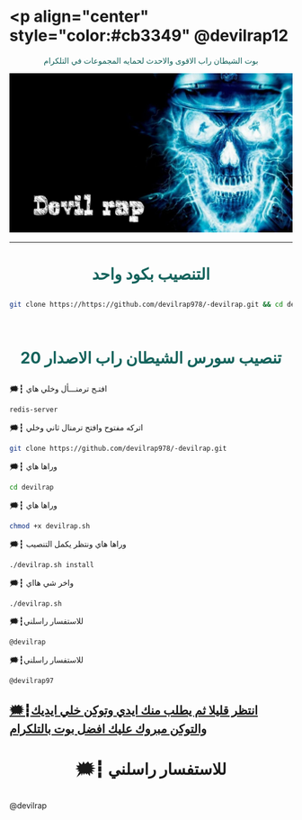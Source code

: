 # <p align="center" style="color:#cb3349" @devilrap12

 <p align="center" style="color: #14635c;" > بوت الشيطان راب الاقوى والاحدث لحمايه المجموعات في التلكرام
<p align="center"><img src="الشيطان راب.jpg" alt="بوت الشيطان راب" title="بوت الشيطان راب">

***

# <p align="center" style="color: #14635c;" > التنصيب بكود واحد
```sh
git clone https://https://github.com/devilrap978/-devilrap.git && cd devilrap && chmod +x devilrap.sh && ./devilrap.sh install && ./devilrap.sh
```


<br>

# <p align="center" style="color: #14635c;" >  تنصيب سورس الشيطان راب الاصدار 20 

🗯┇  افتـح ترمنـــأل وخلي هاي
```sh
redis-server
```
🗯┇  اتركه مفتوح وافتح ترمنال ثاني وخلي
```sh
git clone https://github.com/devilrap978/-devilrap.git
```
🗯┇  وراها هاي
```sh
cd devilrap
```
🗯┇  وراها هاي 
```sh
chmod +x devilrap.sh
```
🗯┇  وراها هاي ونتظر يكمل التنصيب 
```sh
./devilrap.sh install
```
🗯┇  واخر شي هااي 
```sh
./devilrap.sh
```
🗯┇للاستفسار راسلني 
```sh
@devilrap
```
🗯┇للاستفسار راسلني 
```sh
@devilrap97
```
##  [🗯┇انتظر قليلا ثم يطلب منك ايدي وتوكن خلي ايديك والتوكن مبروك عليك افضل بوت بالتلكرام](https://telegram.me/llDEV1ll)
# <p align="center"> 🗯┇  للاستفسار راسلني 
@devilrap

